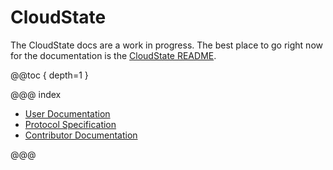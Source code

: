 # CloudState

The CloudState docs are a work in progress. The best place to go right now for the documentation is the [CloudState README](https://github.com/cloudstateio/cloudstate/tree/master/README.md).

@@toc { depth=1 }

@@@ index

* [User Documentation](user/index.md)
* [Protocol Specification](spec/index.md)
* [Contributor Documentation](developer/index.md)

@@@
